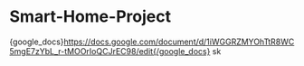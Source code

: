 # Smart-Home-Project
{google_docs}https://docs.google.com/document/d/1iWGGRZMYOhTtR8WC5mgE7zYbL_r-tMOOrIoQCJrEC98/edit{/google_docs}
sk
